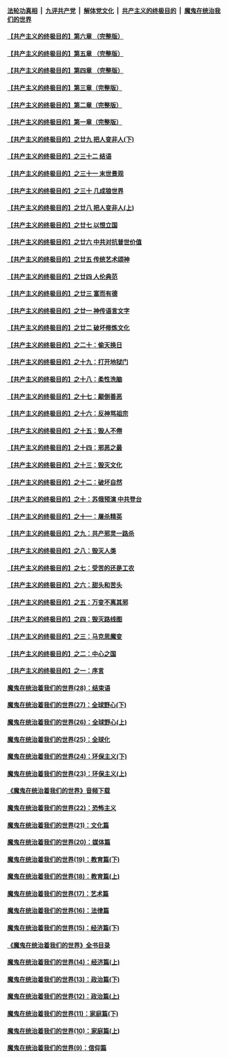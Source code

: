 ####  [法轮功真相](../../../../basic/blob/master/README.md?t=06031001) &nbsp;|&nbsp; [九评共产党](../../../../9ping.md/blob/master/README.md?t=06031001) &nbsp;|&nbsp; [解体党文化](../../../../jtdwh.md/blob/master/README.md?t=06031001)  &nbsp;|&nbsp; [共产主义的终极目的](../../../../gczydzjmd.md/blob/master/README.md?t=06031001) &nbsp;|&nbsp; [魔鬼在统治我们的世界](../../../../mgztzwmdsj.md/blob/master/README.md?t=06031001) 

#### [【共产主义的终极目的】第六章 （完整版）](../pages/nsc422/n11428913.md?t=06031001) 

#### [【共产主义的终极目的】第五章 （完整版）](../pages/nsc422/n11428912.md?t=06031001) 

#### [【共产主义的终极目的】第四章 （完整版）](../pages/nsc422/n11428907.md?t=06031001) 

#### [【共产主义的终极目的】第三章（完整版）](../pages/nsc422/n11428848.md?t=06031001) 

#### [【共产主义的终极目的】第二章（完整版）](../pages/nsc422/n11428831.md?t=06031001) 

#### [【共产主义的终极目的】第一章（完整版）](../pages/nsc422/n11417651.md?t=06031001) 

#### [【共产主义的终极目的】之廿九 把人变非人(下)](../pages/nsc422/n11344140.md?t=06031001) 

#### [【共产主义的终极目的】之三十二 结语](../pages/nsc422/n11360535.md?t=06031001) 

#### [【共产主义的终极目的】之三十一 末世景观](../pages/nsc422/n11351129.md?t=06031001) 

#### [【共产主义的终极目的】之三十 几成狼世界](../pages/nsc422/n11348280.md?t=06031001) 

#### [【共产主义的终极目的】之廿八 把人变非人(上)](../pages/nsc422/n11340492.md?t=06031001) 

#### [【共产主义的终极目的】之廿七 以恨立国](../pages/nsc422/n11336944.md?t=06031001) 

#### [【共产主义的终极目的】之廿六 中共对抗普世价值](../pages/nsc422/n11324785.md?t=06031001) 

#### [【共产主义的终极目的】之廿五 传统艺术颂神](../pages/nsc422/n11296396.md?t=06031001) 

#### [【共产主义的终极目的】之廿四 人伦典范](../pages/nsc422/n11296397.md?t=06031001) 

#### [【共产主义的终极目的】之廿三 富而有德](../pages/nsc422/n11283598.md?t=06031001) 

#### [【共产主义的终极目的】之廿一 神传语言文字](../pages/nsc422/n11263265.md?t=06031001) 

#### [【共产主义的终极目的】之廿二 破坏修炼文化](../pages/nsc422/n11245728.md?t=06031001) 

#### [【共产主义的终极目的】之二十：偷天换日](../pages/nsc422/n11238846.md?t=06031001) 

#### [【共产主义的终极目的】之十九：打开地狱门](../pages/nsc422/n11206376.md?t=06031001) 

#### [【共产主义的终极目的】之十八：柔性洗脑](../pages/nsc422/n11199994.md?t=06031001) 

#### [【共产主义的终极目的】之十七：颠倒善恶](../pages/nsc422/n11179782.md?t=06031001) 

#### [【共产主义的终极目的】之十六：反神骂祖宗](../pages/nsc422/n11166798.md?t=06031001) 

#### [【共产主义的终极目的】之十五：毁人不倦](../pages/nsc422/n11166792.md?t=06031001) 

#### [【共产主义的终极目的】之十四：邪恶之最](../pages/nsc422/n11150249.md?t=06031001) 

#### [【共产主义的终极目的】之十三：毁灭文化](../pages/nsc422/n11135227.md?t=06031001) 

#### [【共产主义的终极目的】之十二：破坏自然](../pages/nsc422/n11135214.md?t=06031001) 

#### [【共产主义的终极目的】之十：苏俄预演 中共登台](../pages/nsc422/n11118424.md?t=06031001) 

#### [【共产主义的终极目的】之十一：屠杀精英](../pages/nsc422/n11118442.md?t=06031001) 

#### [【共产主义的终极目的】之九：共产邪灵一路杀](../pages/nsc422/n11114139.md?t=06031001) 

#### [【共产主义的终极目的】之八：毁灭人类](../pages/nsc422/n11108503.md?t=06031001) 

#### [【共产主义的终极目的】之七：受苦的还是工农](../pages/nsc422/n11101809.md?t=06031001) 

#### [【共产主义的终极目的】之六：甜头和苦头](../pages/nsc422/n11096971.md?t=06031001) 

#### [【共产主义的终极目的】之五：万变不离其邪](../pages/nsc422/n11091285.md?t=06031001) 

#### [【共产主义的终极目的】之四：毁灭路线图](../pages/nsc422/n11086284.md?t=06031001) 

#### [【共产主义的终极目的】之三：马克思魔变](../pages/nsc422/n11061941.md?t=06031001) 

#### [【共产主义的终极目的】之二：中心之国](../pages/nsc422/n11047728.md?t=06031001) 

#### [【共产主义的终极目的】之一：序言](../pages/nsc422/n11086077.md?t=06031001) 

#### [魔鬼在统治着我们的世界(28)：结束语](../pages/nsc422/n10936246.md?t=06031001) 

#### [魔鬼在统治着我们的世界(27)：全球野心(下)](../pages/nsc422/n10928319.md?t=06031001) 

#### [魔鬼在统治着我们的世界(26)：全球野心(上)](../pages/nsc422/n10900318.md?t=06031001) 

#### [魔鬼在统治着我们的世界(25)：全球化](../pages/nsc422/n10788205.md?t=06031001) 

#### [魔鬼在统治着我们的世界(24)：环保主义(下)](../pages/nsc422/n10695307.md?t=06031001) 

#### [魔鬼在统治着我们的世界(23)：环保主义(上)](../pages/nsc422/n10688613.md?t=06031001) 

#### [《魔鬼在统治着我们的世界》音频下载](../pages/nsc422/n10635553.md?t=06031001) 

#### [魔鬼在统治着我们的世界(22)：恐怖主义](../pages/nsc422/n10614727.md?t=06031001) 

#### [魔鬼在统治着我们的世界(21)：文化篇](../pages/nsc422/n10597706.md?t=06031001) 

#### [魔鬼在统治着我们的世界(20)：媒体篇](../pages/nsc422/n10586579.md?t=06031001) 

#### [魔鬼在统治着我们的世界(19)：教育篇(下)](../pages/nsc422/n10564808.md?t=06031001) 

#### [魔鬼在统治着我们的世界(18)：教育篇(上)](../pages/nsc422/n10526970.md?t=06031001) 

#### [魔鬼在统治着我们的世界(17)：艺术篇](../pages/nsc422/n10499093.md?t=06031001) 

#### [魔鬼在统治着我们的世界(16)：法律篇](../pages/nsc422/n10485969.md?t=06031001) 

#### [魔鬼在统治着我们的世界(15)：经济篇(下)](../pages/nsc422/n10469975.md?t=06031001) 

#### [《魔鬼在统治着我们的世界》全书目录](../pages/nsc422/n10464261.md?t=06031001) 

#### [魔鬼在统治着我们的世界(14)：经济篇(上)](../pages/nsc422/n10457370.md?t=06031001) 

#### [魔鬼在统治着我们的世界(13)：政治篇(下)](../pages/nsc422/n10448270.md?t=06031001) 

#### [魔鬼在统治着我们的世界(12)：政治篇(上)](../pages/nsc422/n10444576.md?t=06031001) 

#### [魔鬼在统治着我们的世界(11)：家庭篇(下)](../pages/nsc422/n10440961.md?t=06031001) 

#### [魔鬼在统治着我们的世界(10)：家庭篇(上)](../pages/nsc422/n10435448.md?t=06031001) 

#### [魔鬼在统治着我们的世界(9)：信仰篇](../pages/nsc422/n10432159.md?t=06031001) 

